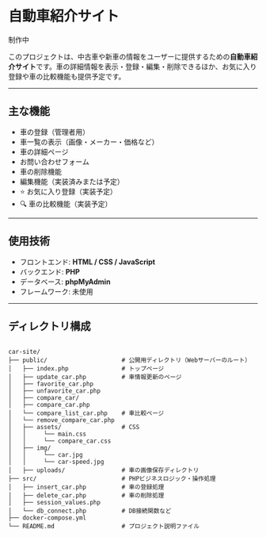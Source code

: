 # 自動車紹介サイト

制作中

このプロジェクトは、中古車や新車の情報をユーザーに提供するための**自動車紹介サイト**です。車の詳細情報を表示・登録・編集・削除できるほか、お気に入り登録や車の比較機能も提供予定です。

---

## 主な機能

- 車の登録（管理者用）
- 車一覧の表示（画像・メーカー・価格など）
- 車の詳細ページ
- お問い合わせフォーム
- 車の削除機能
- 編集機能（実装済みまたは予定）
- ⭐ お気に入り登録（実装予定）
- 🔍 車の比較機能（実装予定）

---

## 使用技術

- フロントエンド: **HTML / CSS / JavaScript**
- バックエンド: **PHP**
- データベース: **phpMyAdmin**
- フレームワーク: 未使用

---

## ディレクトリ構成

<pre><code>
car-site/
├── public/                     # 公開用ディレクトリ（Webサーバーのルート）
│   ├── index.php               # トップページ
│   ├── update_car.php          # 車情報更新のページ
│   ├── favorite_car.php
│   ├── unfavorite_car.php
│   ├── compare_car/
│   ├── compare_car.php
│   └── compare_list_car.php    # 車比較ページ
│   └── remove_compare_car.php
│   ├── assets/                 # CSS
│   │     └── main.css
│   │     └── compare_car.css
│   ├── img/
│   │     └── car.jpg
│   │     └── car-speed.jpg
│   ├── uploads/                # 車の画像保存ディレクトリ
├── src/                        # PHPビジネスロジック・操作処理
│   ├── insert_car.php          # 車の登録処理
│   ├── delete_car.php          # 車の削除処理
│   ├── session_values.php
│   └── db_connect.php          # DB接続関数など
├── docker-compose.yml
└── README.md                   # プロジェクト説明ファイル
</code></pre>